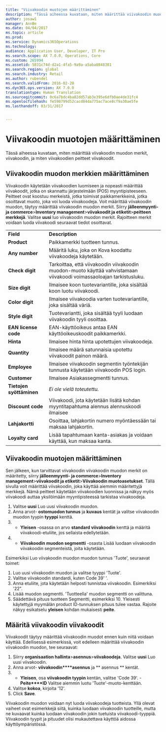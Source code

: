 ```yaml
---
title: "Viivakoodin muotojen määrittäminen"
description: "Tässä aiheessa kuvataan, miten määrittää viivakoodin muodon merkit, viivakoodin, ja miten viivakoodien peitteet viivakoodit."
author: josaw1
manager: AnnBe
ms.date: 04/04/2017
ms.topic: article
ms.prod: 
ms.service: Dynamics365Operations
ms.technology: 
audience: Application User, Developer, IT Pro
ms.search.scope: AX 7.0.0, Operations, Core
ms.custom: 265994
ms.assetid: 5831c74d-d2a1-4fa5-9a9a-a5aba8848381
ms.search.region: global
ms.search.industry: Retail
ms.author: rubendel
ms.search.validFrom: 2016-02-28
ms.dyn365.ops.version: AX 7.0.0
translationtype: Human Translation
ms.sourcegitcommit: 0c6a7bdc4ba82dd57ab3e395e6dfb0ae4de31fc4
ms.openlocfilehash: fe598799d52cacd84da775ac7ace8cf9a30ae5fe
ms.lasthandoff: 03/31/2017


---
```


# <a name="set-up-bar-code-masks"></a>Viivakoodin muotojen määrittäminen

Tässä aiheessa kuvataan, miten määrittää viivakoodin muodon merkit, viivakoodin, ja miten viivakoodien peitteet viivakoodit.

<a name="set-up-bar-code-mask-characters"></a>Viivakoodin muodon merkkien määrittäminen
-------------------------------

Viivakoodin käytetään viivakoodien luomiseen ja nopeasti määrittää viivakoodit, jotka on skannattu järjestelmään (POS) myyntipisteeseen. Peitteet ovat koostuu merkeistä, jotka toimivat paikkamerkkeinä, jotka osoittavat muoto, joka voi luoda viivakoodeja. Voit määrittää viivakoodin muodon, täytyy määrittää viivakoodin muodon merkit. Siirry **jälleenmyynti- ja commerce**&gt;**Inventory management**&gt;**viivakoodit ja etiketit**&gt;**peitteen merkkejä**. Valitse **uusi** luo viivakoodin muodon merkit. Rajoitteen merkit voidaan luoda viivakoodi seuraavat tiedot osoittavat.

|                      |                                                                                                                 |
|----------------------|-----------------------------------------------------------------------------------------------------------------|
| **Field**            | **Description**                                                                                                 |
| **Product**          | Paikkamerkki tuotteen tunnus.                                                                                     |
| **Any number**       | Määritä luku, joka on Kova koodattu viivakoodeja käytetään.                                                  |
| **Check digit**      | Tarkoittaa, että viivakoodin viivakoodin muodon-muoto käyttää vahvistamaan viivakoodi voimassaoloajan tarkistusluku. |
| **Size digit**       | Ilmaisee koon tuotevariantille, joka sisältää koon luotu viivakoodi.                                 |
| **Color digit**      | Ilmaisee viivakoodia varten tuotevariantille, joka sisältää väriä.                               |
| **Style digit**      | Tuotevariantti, joka sisältää tyyli luodaan viivakoodin tyyli osoittaa.                             |
| **EAN license code** | EAN-käyttöoikeus antaa EAN käyttöoikeuskoodit paikkamerkki.                                                       |
| **Hinta**            | Ilmaisee hinta hinta upotettujen viivakoodeja.                                                                   |
| **Quantity**         | Ilmaisee määrä satunnaisia upotettu viivakoodit painon määrä.                                                |
| **Employee**         | Ilmaisee viivakoodin segmentin työntekijän tunnusta käytetään viivakoodin POS login.                                  |
| **Customer**         | Ilmaisee Asiakassegmentti tunnus.                                                                                  |
| **Tietojen syöttäminen**       | *Ei ole vielä toteutettu.*                                                                                          |
| **Discount code**    | Viivakoodi, jota käytetään lisätä kohdan myyntitapahtuma alennus alennuskoodi ilmaisee             |
| **Lahjakortti**        | Osoittaa, lahjakortin numero myöntäessään tai maksaa lahjakortin.                                               |
| **Loyalty card**     | Lisää tapahtumaan kanta-asiakas ja voidaan käyttää, kun maksaa kanta.                             |

## <a name="define-bar-code-masks"></a>Viivakoodin muotojen määrittäminen
Sen jälkeen, kun tarvittavat viivakoodin viivakoodin muodon merkit on määritetty, siirry **jälleenmyynti- ja commerce**&gt;**Inventory management**&gt;**viivakoodit ja etiketit**&gt;**Viivakoodin muotoasetukset**. Tällä sivulla voit määrittää viivakoodin, joka käyttää aiemmin määritettyjä merkkejä. Nämä peitteet käytetään viivakoodien luonnissa ja näkyy myös viivakoodi auttaa yksilöimään myyntipisteessä tarkistaa viivakoodeja.

1.  Valitse **uusi** Luo uusi viivakoodin muodon.
2.  Anna arvot- **ostomuodon tunnus** ja **kuvaus** kentät ja valitse viivakoodin muodon tyypin **tyyppi** kenttä.
3.  - **Yleisen** -osassa on arvo **standard viivakoodin** kenttä ja määritä viivakoodi-etuliite, jos sellaista edellytetään.
4.  - **Viivakoodin muodon segmentti** -osasta Lisää luodaan viivakoodin viivakoodin segmenteistä, joita käytetään.

Esimerkiksi Luo viivakoodin muodon muodon tunnus 'Tuote', seuraavat toimet:

1.  Luo uusi viivakoodin muodon ja valitse tyyppi 'Tuote'.
2.  Valitse viivakoodin standardi, kuten Code 39' '.
3.  Anna etuliite, jota käytetään helposti tunnistaa viivakoodin. Esimerkiksi '22".
4.  Lisää muodon segmentti. 'Tuotteella' muodon segmentti on valittuna.
5.  Säädettävä pituus tuotteen Segmentti, esimerkiksi 10. Yleisesti käytettyjä myymälän product ID-tunnuksen pituus tulee vastaa. Rajoite näkyy esikatselu **yleisen** kohdan mukaisesti **peite**.

## <a name="assign-bar-code-masks-to-bar-codes"></a>Määritä viivakoodin viivakoodit
Viivakoodit täytyy määrittää viivakoodin muodot ennen kuin niitä voidaan käyttää. Edellisessä esimerkissä, voit edelleen määrittää viivakoodin viivakoodin muodon, tee seuraavat:

1.  Siirry **organisaation hallinta**&gt;**asennus**&gt;**viivakoodeja**. Valitse **uusi** Luo uusi viivakoodin.
2.  Anna arvot- **viivakoodin****asennus** ja ** asennus ** kentät.
3.  - **Yleisen**, osa **viivakoodin tyypin** kentän, valitse 'Code 39'. - **Peite****ID** Valitse aiemmin luotu 'Tuote'-muoto-kenttään.
4.  Valitse **kokoa**, kirjoita '12'.
5.  Click **Save**.

Viivakoodin muodon voidaan nyt luoda viivakoodeja tuotteista. Yllä olevat vaiheet ovat esimerkkejä siitä, kuinka luodaan viivakoodin tuotteille, mutta ne kuvaavat kuinka luodaan viivakoodin jokin tuetuista viivakoodi-tyyppiä. Viivakoodin tyypit ja pituudet olisi mukautettava käyttöä aidossa käyttöympäristössä.


